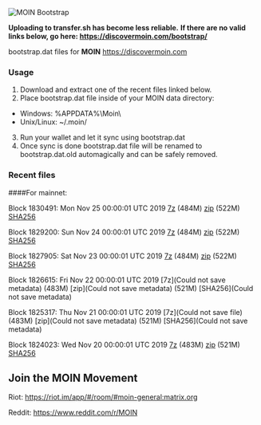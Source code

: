 ![MOIN Bootstrap](https://i.imgur.com/KjM1jMp.jpg)

**Uploading to transfer.sh has become less reliable.**
**If there are no valid links below, go here: https://discovermoin.com/bootstrap/**

bootstrap.dat files for **MOIN** https://discovermoin.com

### Usage

1. Download and extract one of the recent files linked below.
2. Place bootstrap.dat file inside of your MOIN data directory:
 - Windows: %APPDATA%\Moin\
 - Unix/Linux: ~/.moin/
3. Run your wallet and let it sync using bootstrap.dat
4. Once sync is done bootstrap.dat file will be renamed to bootstrap.dat.old automagically and can be safely removed.


### Recent files

####For mainnet:

Block 1830491: Mon Nov 25 00:00:01 UTC 2019 [7z](https://transfer.sh/o4Cu0/bootstrap.dat.20191125.7z) (484M) [zip](https://transfer.sh/12QH3s/bootstrap.dat.20191125.zip) (522M) [SHA256](https://transfer.sh/GJaxn/sha256.txt)

Block 1829200: Sun Nov 24 00:00:01 UTC 2019 [7z](https://transfer.sh/Rj0P3/bootstrap.dat.20191124.7z) (484M) [zip](https://transfer.sh/10dg66/bootstrap.dat.20191124.zip) (522M) [SHA256](https://transfer.sh/98TBH/sha256.txt)

Block 1827905: Sat Nov 23 00:00:01 UTC 2019 [7z](https://transfer.sh/LTZPP/bootstrap.dat.20191123.7z) (484M) [zip](https://transfer.sh/RP8Qm/bootstrap.dat.20191123.zip) (522M) [SHA256](https://transfer.sh/H8BLG/sha256.txt)

Block 1826615: Fri Nov 22 00:00:01 UTC 2019 [7z](Could not save metadata) (483M) [zip](Could not save metadata) (521M) [SHA256](Could not save metadata)

Block 1825317: Thu Nov 21 00:00:01 UTC 2019 [7z](Could not save file) (483M) [zip](Could not save metadata) (521M) [SHA256](Could not save metadata)

Block 1824023: Wed Nov 20 00:00:01 UTC 2019 [7z](https://transfer.sh/MT1QJ/bootstrap.dat.20191120.7z) (483M) [zip](https://transfer.sh/TXZta/bootstrap.dat.20191120.zip) (521M) [SHA256](https://transfer.sh/kHEW7/sha256.txt)

## Join the MOIN Movement

Riot: https://riot.im/app/#/room/#moin-general:matrix.org

Reddit: https://www.reddit.com/r/MOIN
